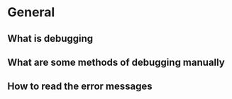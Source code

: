 <h1>General</h1>
<h2>What is debugging</h2>
<h2>What are some methods of debugging manually</h2>
<h2>How to read the error messages</h2>
